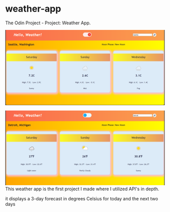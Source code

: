 # weather-app
The Odin Project - Project: Weather App.


![Screenshot of my weather app;  it displays a 3-day forecast in degrees Celsius for today and the next two days](/img/weather-app-screenshot-c.png "Forecast in Celsius")

![Screenshot of my weather app;  it displays a 3-day forecast in degrees Fahrenheit for today and the next two days](/img/weather-app-screenshot-f.png "Forecast in Fahrenheit")
This weather app is the first project I made where I utilized API's in depth. 

 it displays a 3-day forecast in degrees Celsius for today and the next two days
